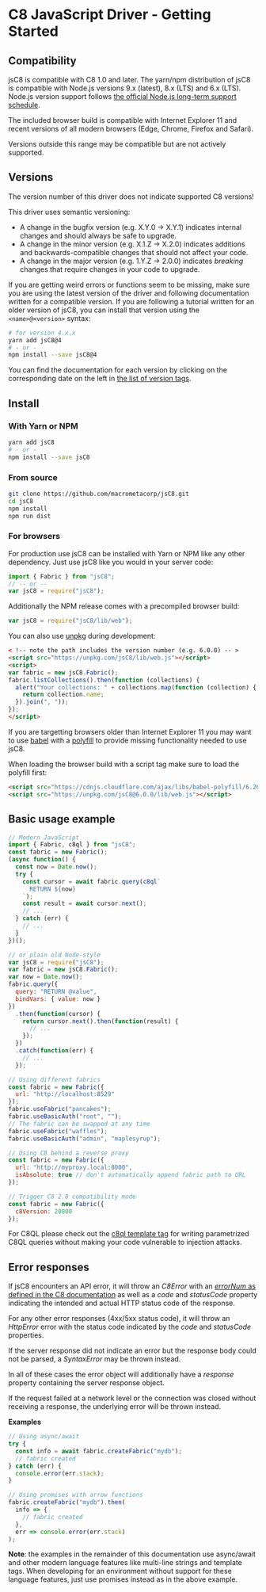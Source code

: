 # C8 JavaScript Driver - Getting Started

## Compatibility

jsC8 is compatible with C8 1.0 and later. The yarn/npm distribution of jsC8 is compatible with Node.js versions 9.x (latest), 8.x (LTS) and 6.x (LTS). Node.js version support follows [the official Node.js long-term support schedule](https://github.com/nodejs/LTS).

The included browser build is compatible with Internet Explorer 11 and recent
versions of all modern browsers (Edge, Chrome, Firefox and Safari).

Versions outside this range may be compatible but are not actively supported.

## Versions

The version number of this driver does not indicate supported C8 versions!

This driver uses semantic versioning:

- A change in the bugfix version (e.g. X.Y.0 -> X.Y.1) indicates internal
  changes and should always be safe to upgrade.
- A change in the minor version (e.g. X.1.Z -> X.2.0) indicates additions and
  backwards-compatible changes that should not affect your code.
- A change in the major version (e.g. 1.Y.Z -> 2.0.0) indicates _breaking_
  changes that require changes in your code to upgrade.

If you are getting weird errors or functions seem to be missing, make sure you are using the latest version of the driver and following documentation written for a compatible version. If you are following a tutorial written for an older version of jsC8, you can install that version using the `<name>@<version>` syntax:

```sh
# for version 4.x.x
yarn add jsC8@4
# - or -
npm install --save jsC8@4
```

You can find the documentation for each version by clicking on the corresponding
date on the left in
[the list of version tags](https://github.com/macrometacorp/jsC8/tags).

## Install

### With Yarn or NPM

```sh
yarn add jsC8
# - or -
npm install --save jsC8
```

### From source

```sh
git clone https://github.com/macrometacorp/jsC8.git
cd jsC8
npm install
npm run dist
```

### For browsers

For production use jsC8 can be installed with Yarn or NPM like any other dependency. Just use jsC8 like you would in your server code:

```js
import { Fabric } from "jsC8";
// -- or --
var jsC8 = require("jsC8");
```

Additionally the NPM release comes with a precompiled browser build:

```js
var jsC8 = require("jsC8/lib/web");
```

You can also use [unpkg](https://unpkg.com) during development:

```html
< !-- note the path includes the version number (e.g. 6.0.0) -- >
<script src="https://unpkg.com/jsC8/lib/web.js"></script>
<script>
var fabric = new jsC8.Fabric();
fabric.listCollections().then(function (collections) {
  alert("Your collections: " + collections.map(function (collection) {
    return collection.name;
  }).join(", "));
});
</script>
```

If you are targetting browsers older than Internet Explorer 11 you may want to
use [babel](https://babeljs.io) with a
[polyfill](https://babeljs.io/docs/usage/polyfill) to provide missing
functionality needed to use jsC8.

When loading the browser build with a script tag make sure to load the polyfill first:

```html
<script src="https://cdnjs.cloudflare.com/ajax/libs/babel-polyfill/6.26.0/polyfill.js"></script>
<script src="https://unpkg.com/jsC8@6.0.0/lib/web.js"></script>
```

## Basic usage example

```js
// Modern JavaScript
import { Fabric, c8ql } from "jsC8";
const fabric = new Fabric();
(async function() {
  const now = Date.now();
  try {
    const cursor = await fabric.query(c8ql`
      RETURN ${now}
    `);
    const result = await cursor.next();
    // ...
  } catch (err) {
    // ...
  }
})();

// or plain old Node-style
var jsC8 = require("jsC8");
var fabric = new jsC8.Fabric();
var now = Date.now();
fabric.query({
  query: "RETURN @value",
  bindVars: { value: now }
})
  .then(function(cursor) {
    return cursor.next().then(function(result) {
      // ...
    });
  })
  .catch(function(err) {
    // ...
  });

// Using different fabrics
const fabric = new Fabric({
  url: "http://localhost:8529"
});
fabric.useFabric("pancakes");
fabric.useBasicAuth("root", "");
// The fabric can be swapped at any time
fabric.useFabric("waffles");
fabric.useBasicAuth("admin", "maplesyrup");

// Using C8 behind a reverse proxy
const fabric = new Fabric({
  url: "http://myproxy.local:8000",
  isAbsolute: true // don't automatically append fabric path to URL
});

// Trigger C8 2.8 compatibility mode
const fabric = new Fabric({
  c8Version: 20800
});
```

For C8QL please check out the [c8ql template tag](../Reference/Fabric/Queries.md#c8ql) for writing parametrized
C8QL queries without making your code vulnerable to injection attacks.

## Error responses

If jsC8 encounters an API error, it will throw an _C8Error_ with an
[_errorNum_ as defined in the C8 documentation](https://docs.macrometa.io/jsC8/latest/Manual/Appendix/ErrorCodes.html) as well as a _code_ and _statusCode_ property indicating the intended and actual HTTP status code of the response.

For any other error responses (4xx/5xx status code), it will throw an
_HttpError_ error with the status code indicated by the _code_ and _statusCode_ properties.

If the server response did not indicate an error but the response body could
not be parsed, a _SyntaxError_ may be thrown instead.

In all of these cases the error object will additionally have a _response_
property containing the server response object.

If the request failed at a network level or the connection was closed without receiving a response, the underlying error will be thrown instead.

**Examples**

```js
// Using async/await
try {
  const info = await fabric.createFabric("mydb");
  // fabric created
} catch (err) {
  console.error(err.stack);
}

// Using promises with arrow functions
fabric.createFabric("mydb").then(
  info => {
    // fabric created
  },
  err => console.error(err.stack)
);
```

**Note**: the examples in the remainder of this documentation use async/await
and other modern language features like multi-line strings and template tags.
When developing for an environment without support for these language features,
just use promises instead as in the above example.

